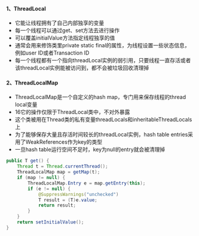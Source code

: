 #### 1、ThreadLocal
- 它能让线程拥有了自己内部独享的变量
- 每一个线程可以通过get、set方法去进行操作
- 可以覆盖initialValue方法指定线程独享的值
- 通常会用来修饰类里private static final的属性，为线程设置一些状态信息，例如user ID或者Transaction ID
- 每一个线程都有一个指向threadLocal实例的弱引用，只要线程一直存活或者该threadLocal实例能被访问到，都不会被垃圾回收清理掉
#### 2、ThreadLocalMap
- ThreadLocalMap是一个自定义的hash map，专门用来保存线程的thread local变量
- 16它的操作仅限于ThreadLocal类中，不对外暴露
- 这个类被用在Thread类的私有变量threadLocals和inheritableThreadLocals上
- 为了能够保存大量且存活时间较长的threadLocal实例，hash table entries采用了WeakReferences作为key的类型
- 一旦hash table运行空间不足时，key为null的entry就会被清理掉
```java
public T get() {
    Thread t = Thread.currentThread();
    ThreadLocalMap map = getMap(t);
    if (map != null) {
        ThreadLocalMap.Entry e = map.getEntry(this);
        if (e != null) {
            @SuppressWarnings("unchecked")
            T result = (T)e.value;
            return result;
        }
    }
    return setInitialValue();
}
```
